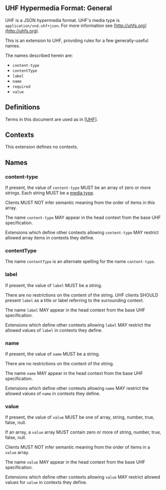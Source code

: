 ## UHF Hypermedia Format: General

UHF is a JSON hypermedia format.  UHF's media type is `application/vnd.uhf+json`.  For more information see [http://uhfs.org](http://uhfs.org).

This is an extension to UHF, providing rules for a few generally-useful names.

The names described herein are:

- `content-type`
- `contentType`
- `label`
- `name`
- `required`
- `value`

## Definitions

Terms in this document are used as in [[UHF]](http://uhfs.org/uhf).

## Contexts

This extension defines no contexts.

## Names

### content-type

If present, the value of `content-type` MUST be an array of zero or more strings. Each string MUST be a [media type](https://tools.ietf.org/html/rfc2046).

Clients MUST NOT infer semantic meaning from the order of items in this array.

The name `content-type` MAY appear in the head context from the base UHF specification.

Extensions which define other contexts allowing `content-type` MAY restrict allowed array items in contexts they define.

### contentType

The name `contentType` is an alternate spelling for the name `content-type`.

### label

If present, the value of `label` MUST be a string.

There are no restrictions on the content of the string.   UHF clients SHOULD present `label` as a title or label referring to the surrounding context.

The name `label` MAY appear in the head context from the base UHF specification.

Extensions which define other contexts allowing `label` MAY restrict the allowed values of `label` in contexts they define.

### name

If present, the value of `name` MUST be a string.

There are no restrictions on the content of the string.

The name `name` MAY appear in the head context from the base UHF specification.

Extensions which define other contexts allowing `name` MAY restrict the allowed values of `name` in contexts they define.

### value

If present, the value of `value` MUST be one of array, string, number, true, false, null.

If an array, a `value` array MUST contain zero or more of string, number, true, false, null.

Clients MUST NOT infer semantic meaning from the order of items in a `value` array.

The name `value` MAY appear in the head context from the base UHF specification.

Extensions which define other contexts allowing `value` MAY restrict allowed values for `value` in contexts they define.
